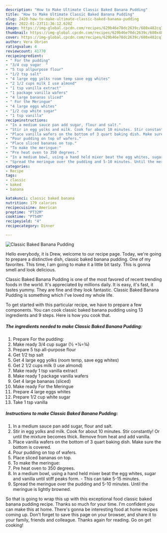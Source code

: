 ```yaml
---
description: "How to Make Ultimate Classic Baked Banana Pudding"
title: "How to Make Ultimate Classic Baked Banana Pudding"
slug: 2420-how-to-make-ultimate-classic-baked-banana-pudding
date: 2022-01-23T11:36:12.620Z
image: https://img-global.cpcdn.com/recipes/629b46e70dc2639c/680x482cq70/classic-baked-banana-pudding-recipe-main-photo.jpg
thumbnail: https://img-global.cpcdn.com/recipes/629b46e70dc2639c/680x482cq70/classic-baked-banana-pudding-recipe-main-photo.jpg
cover: https://img-global.cpcdn.com/recipes/629b46e70dc2639c/680x482cq70/classic-baked-banana-pudding-recipe-main-photo.jpg
author: Vera Obrien
ratingvalue: 4
reviewcount: 41770
recipeingredient:
- " For the pudding"
- "3/4 cup sugar  "
- "5 tsp allpurpose flour"
- "1/2 tsp salt"
- "4 large egg yolks room temp save egg whites"
- "2 1/2 cups milk I use almond"
- "1 tsp vanilla extract"
- "1 package vanilla wafers"
- "4 large bananas sliced"
- " For the Meringue"
- "4 large eggs whites"
- "1/2 cup white sugar"
- "1 tsp vanilla"
recipeinstructions:
- "In a medium sauce pan add sugar, flour and salt."
- "Stir in egg yolks and milk. Cook for about 10 minutes. Stir constantly! Or until the mixture becomes thick. Remove from heat and add vanilla."
- "Place vanilla wafers on the bottom of 3 quart baking dish. Make sure the bottom is covered."
- "Pour pudding on top of wafers."
- "Place sliced bananas on top."
- "To make the meringue:"
- "Pre heat oven to 350 degrees."
- "In a medium bowl, using a hand held mixer beat the egg whites, sugar and vanilla until stiff peaks form. This can take 5-15 minutes."
- "Spread the meringue over the pudding and 5-10 minutes. Until the meringue is lightly browned."
categories:
- Recipe
tags:
- classic
- baked
- banana

katakunci: classic baked banana 
nutrition: 179 calories
recipecuisine: American
preptime: "PT32M"
cooktime: "PT54M"
recipeyield: "4"
recipecategory: Dinner

---
```



![Classic Baked Banana Pudding](https://img-global.cpcdn.com/recipes/629b46e70dc2639c/680x482cq70/classic-baked-banana-pudding-recipe-main-photo.jpg)

Hello everybody, it is Drew, welcome to our recipe page. Today, we're going to prepare a distinctive dish, classic baked banana pudding. One of my favorites. This time, I am going to make it a little bit tasty. This is gonna smell and look delicious.



Classic Baked Banana Pudding is one of the most favored of recent trending foods in the world. It's appreciated by millions daily. It is easy, it's fast, it tastes yummy. They are fine and they look fantastic. Classic Baked Banana Pudding is something which I've loved my whole life.


To get started with this particular recipe, we have to prepare a few components. You can cook classic baked banana pudding using 13 ingredients and 9 steps. Here is how you cook that.

<!--inarticleads1-->

##### The ingredients needed to make Classic Baked Banana Pudding:

1. Prepare  For the pudding:
1. Make ready 3/4 cup sugar (½ +¼=¾)
1. Prepare 5 tsp all-purpose flour
1. Get 1/2 tsp salt
1. Get 4 large egg yolks (room temp, save egg whites)
1. Get 2 1/2 cups milk (I use almond)
1. Make ready 1 tsp vanilla extract
1. Make ready 1 package vanilla wafers
1. Get 4 large bananas (sliced)
1. Make ready  For the Meringue
1. Prepare 4 large eggs whites
1. Prepare 1/2 cup white sugar
1. Take 1 tsp vanilla




<!--inarticleads2-->

##### Instructions to make Classic Baked Banana Pudding:

1. In a medium sauce pan add sugar, flour and salt.
1. Stir in egg yolks and milk. Cook for about 10 minutes. Stir constantly! Or until the mixture becomes thick. Remove from heat and add vanilla.
1. Place vanilla wafers on the bottom of 3 quart baking dish. Make sure the bottom is covered.
1. Pour pudding on top of wafers.
1. Place sliced bananas on top.
1. To make the meringue:
1. Pre heat oven to 350 degrees.
1. In a medium bowl, using a hand held mixer beat the egg whites, sugar and vanilla until stiff peaks form. - This can take 5-15 minutes.
1. Spread the meringue over the pudding and 5-10 minutes. Until the meringue is lightly browned.




So that is going to wrap this up with this exceptional food classic baked banana pudding recipe. Thanks so much for your time. I'm confident you can make this at home. There's gonna be interesting food at home recipes coming up. Don't forget to save this page on your browser, and share it to your family, friends and colleague. Thanks again for reading. Go on get cooking!
